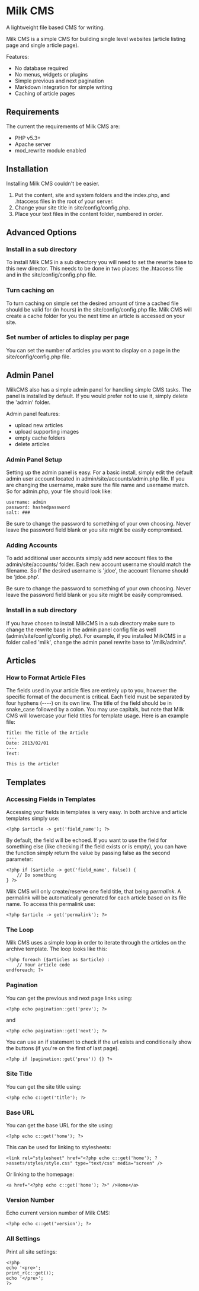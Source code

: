 # Milk CMS

A lightweight file based CMS for writing.

Milk CMS is a simple CMS for building single level websites (article listing page and single article page).

Features:

- No database required
- No menus, widgets or plugins
- Simple previous and next pagination
- Markdown integration for simple writing
- Caching of article pages

## Requirements

The current the requirements of Milk CMS are:

- PHP v5.3+
- Apache server
- mod_rewrite module enabled

## Installation

Installing Milk CMS couldn't be easier.

1. Put the content, site and system folders and the index.php, and .htaccess files in the root of your server.
2. Change your site title in site/config/config.php.
3. Place your text files in the content folder, numbered in order.

## Advanced Options

### Install in a sub directory

To install Milk CMS in a sub directory you will need to set the rewrite base to this new director. This needs to be done in two places: the .htaccess file and in the site/config/config.php file.

### Turn caching on

To turn caching on simple set the desired amount of time a cached file should be valid for (in hours) in the site/config/config.php file. Milk CMS will create a cache folder for you the next time an article is accessed on your site.

### Set number of articles to display per page

You can set the number of articles you want to display on a page in the site/config/config.php file.

## Admin Panel

MilkCMS also has a simple admin panel for handling simple CMS tasks. The panel is installed by default. If you would prefer not to use it, simply delete the 'admin' folder.

Admin panel features:

- upload new articles
- upload supporting images
- empty cache folders
- delete articles

### Admin Panel Setup

Setting up the admin panel is easy. For a basic install, simply edit the default admin user account located in admin/site/accounts/admin.php file. If you are changing the username, make sure the file name and username match. So for admin.php, your file should look like:

    username: admin
    password: hashedpassword
    salt: ###

Be sure to change the password to something of your own choosing. Never leave the password field blank or you site might be easily compromised.

### Adding Accounts

To add additional user accounts simply add new account files to the admin/site/accounts/ folder. Each new account username should match the filename. So if the desired username is 'jdoe', the account filename should be 'jdoe.php'.

Be sure to change the password to something of your own choosing. Never leave the password field blank or you site might be easily compromised.

### Install in a sub directory

If you have chosen to install MilkCMS in a sub directory make sure to change the rewrite base in the admin panel config file as well (admin/site/config/config.php). For example, if you installed MilkCMS in a folder called 'milk', change the admin panel rewrite base to '/milk/admin/'.

## Articles

### How to Format Article Files

The fields used in your article files are entirely up to you, however the specific format of the document is critical. Each field must be separated by four hyphens (----) on its own line. The title of the field should be in snake_case followed by a colon. You may use capitals, but note that Milk CMS will lowercase your field titles for template usage. Here is an example file:

    Title: The Title of the Article
    ----
    Date: 2013/02/01
    ----
    Text:
    
    This is the article!

## Templates

### Accessing Fields in Templates

Accessing your fields in templates is very easy. In both archive and article templates simply use:

    <?php $article -> get('field_name'); ?>

By default, the field will be echoed. If you want to use the field for something else (like checking if the field exists or is empty), you can have the function simply return the value by passing false as the second parameter:

    <?php if ($article -> get('field_name', false)) {
        // Do something
    } ?>

Milk CMS will only create/reserve one field title, that being *permalink*. A permalink will be automatically generated for each article based on its file name. To access this permalink use:

    <?php $article -> get('permalink'); ?>

### The Loop

Milk CMS uses a simple loop in order to iterate through the articles on the archive template. The loop looks like this:

    <?php foreach ($articles as $article) :
        // Your article code
    endforeach; ?>

### Pagination

You can get the previous and next page links using:

    <?php echo pagination::get('prev'); ?>

and

    <?php echo pagination::get('next'); ?>

You can use an if statement to check if the url exists and conditionally show the buttons (if you're on the first of last page).

    <?php if (pagination::get('prev')) {} ?>

### Site Title

You can get the site title using:

    <?php echo c::get('title'); ?>

### Base URL

You can get the base URL for the site using:

    <?php echo c::get('home'); ?>

This can be used for linking to stylesheets:

    <link rel="stylesheet" href="<?php echo c::get('home'); ?>assets/styles/style.css" type="text/css" media="screen" />

Or linking to the homepage:

    <a href="<?php echo c::get('home'); ?>" />Home</a>

### Version Number

Echo current version number of Milk CMS:

    <?php echo c::get('version'); ?>

### All Settings

Print all site settings:

    <?php
    echo '<pre>';
    print_r(c::get());
    echo '</pre>';
    ?>